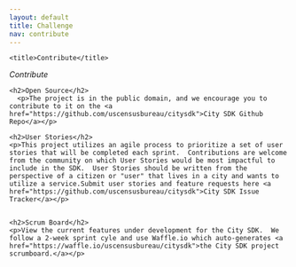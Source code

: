 ```yaml
---
layout: default
title: Challenge
nav: contribute
---
```


<!DOCTYPE html>
<html lang="en">
<head>
    <meta charset="utf-8">
    <meta http-equiv="X-UA-Compatible" content="IE=edge">
    <meta name="viewport" content="width=device-width, initial-scale=1">
    <link rel="stylesheet" href="font-awesome/css/font-awesome.min.css">
    <!-- The above 3 meta tags *must* come first in the head; any other head content must come *after* these tags -->

    <title>Contribute</title>

</head>

<body>

<!-- Main jumbotron for a primary marketing message or call to action -->
<div class="jumbotron">
    <div class="container">
        <i class="fa fa-github fa-5x"> Contribute</i> 
    </div>
</div>

<div class="container">

    <h2>Open Source</h2>
      <p>The project is in the public domain, and we encourage you to contribute to it on the <a href="https://github.com/uscensusbureau/citysdk">City SDK Github Repo</a></p>

    <h2>User Stories</h2>
    <p>This project utilizes an agile process to prioritize a set of user stories that will be completed each sprint.  Contributions are welcome from the community on which User Stories would be most impactful to include in the SDK.  User Stories should be written from the perspective of a citizen or "user" that lives in a city and wants to utilize a service.Submit user stories and feature requests here <a href="https://github.com/uscensusbureau/citysdk">City SDK Issue Tracker</a></p>


    <h2>Scrum Board</h2>
    <p>View the current features under development for the City SDK.  We follow a 2-week sprint cyle and use Waffle.io which auto-generates <a href="https://waffle.io/uscensusbureau/citysdk">the City SDK project scrumboard.</a></p>

</div>
</body>
</html>
